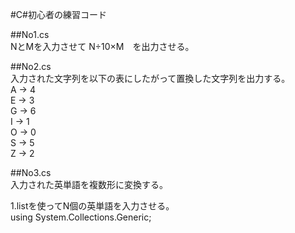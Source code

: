 
#C#初心者の練習コード


##No1.cs  
  NとMを入力させて N÷10×M　を出力させる。  
  
  
##No2.cs  
  入力された文字列を以下の表にしたがって置換した文字列を出力する。  
      A → 4  
      E → 3  
      G → 6  
      I → 1  
      O → 0  
      S → 5  
      Z → 2  
  
  
##No3.cs  
  入力された英単語を複数形に変換する。  
    
   1.listを使ってN個の英単語を入力させる。  
      using System.Collections.Generic;

   
